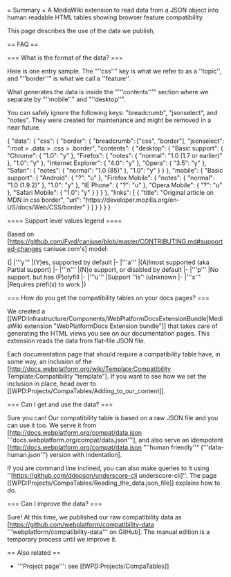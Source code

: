 = Summary =
A MediaWiki extension to read data from a JSON object into human readable HTML tables showing browser feature compatibility.

This page describes the use of the data we publish, 



== FAQ ==

=== What is the format of the data? ===

Here is one entry sample. The "''css''" key is what we refer to as a ''topic'', and "''border''" is what we call a ''feature''.

What generates the data is inside the "'''contents'''" section where we separate by "''mobile''" and "''desktop''".

You can safely ignore the following keys: "breadcrumb", "jsonselect", and "notes". They were created for maintenance and might be removed in a near future.

<syntaxHighlight lang="javascript">
{
  "data": {
    "css": {
      "border": {
        "breadcrumb": ["css", "border"],
        "jsonselect": ":root > .data > .css > .border",
        "contents": {
          "desktop": {
            "Basic support": {
              "Chrome": { "1.0": "y" },
              "Firefox": { "notes": { "normal": "1.0 (1.7 or earlier)" }, "1.0": "y" },
              "Internet Explorer": { "4.0": "y" },
              "Opera": { "3.5": "y" },
              "Safari": { "notes": { "normal": "1.0 (85)" }, "1.0": "y" }
            }
          },
          "mobile": {
            "Basic support": {
              "Android": { "?": "u" },
              "Firefox Mobile": { "notes": { "normal": "1.0 (1.9.2)" }, "1.0": "y" },
              "IE Phone": { "?": "u" },
              "Opera Mobile": { "?": "u" },
              "Safari Mobile": { "1.0": "y" }
            }
          }
        },
        "links": [
          {
            "title": "Original article on MDN in css border",
            "url": "https://developer.mozilla.org/en-US/docs/Web/CSS/border"
          }
        ]
      }
    }
  }
}
</syntaxHighlight>


==== Support level values legend ====

Based on [https://github.com/Fyrd/caniuse/blob/master/CONTRIBUTING.md#supported-changes caniuse.com's] model:

{|
|'''y'''
|(Y)es, supported by default
|-
|'''a'''
|(A)lmost supported (aka Partial support)
|-
|'''n'''
|(N)o support, or disabled by default
|-
|'''p'''
|No support, but has (P)olyfill
|-
|'''u'''
|Support ''is'' (u)nknown
|-
|'''x'''
|Requires prefi(x) to work
|}


=== How do you get the compatibility tables on your docs pages? ===

We created a [[WPD:Infrastructure/Components/WebPlatformDocsExtensionBundle|MediaWiki extension "WebPlatformDocs Extension bundle"]] that takes care of generating the HTML views you see on our documentation pages. This extension reads the data from flat-file JSON file.

Each documentation page that should require a compatibility table have, in some way, an inclusion of the [http://docs.webplatform.org/wiki/Template:Compatibility Template:Compatibility "template"]. If you want to see how we set the inclusion in place, head over to  [[WPD:Projects/CompaTables/Adding_to_our_content]].

=== Can I get and use the data? ===

Sure you can!  Our compatibility table is based on a raw JSON file and you can use it too.  We serve it from [http://docs.webplatform.org/compat/data.json '''docs.webplatform.org/compat/data.json'''], and also serve an idempotent [http://docs.webplatform.org/compat/data.json "''human friendly''" ('''data-human.json''') version with indentation]. 

If you are command line inclined, you can also make queries to it using ''[https://github.com/ddopson/underscore-cli underscore-cli]''. The page [[WPD:Projects/CompaTables/Reading_the_data.json_file]] explains how to do.


=== Can I improve the data? ===

Sure!  At this time, we published our raw compatibility data as [https://github.com/webplatform/compatibility-data '''webplatform/compatibility-data''' on GitHub]. The manual edition is a temporary process until we improve it.


== Also related ==
* '''Project page''':  see [[WPD:Projects/CompaTables]]